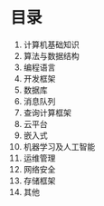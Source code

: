 # 目录

1. 计算机基础知识
2. 算法与数据结构
3. 编程语言
4. 开发框架
5. 数据库
6. 消息队列
7. 查询计算框架
8. 云平台
9. 嵌入式
10. 机器学习及人工智能
11. 运维管理
12. 网络安全
13. 存储框架
14. 其他